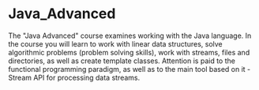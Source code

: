 # Java_Advanced
The "Java Advanced" course examines working with the Java language. In the course you will learn to work with linear data structures, solve algorithmic problems (problem solving skills), work with streams, files and directories, as well as create template classes. Attention is paid to the functional programming paradigm, as well as to the main tool based on it - Stream API for processing data streams.
